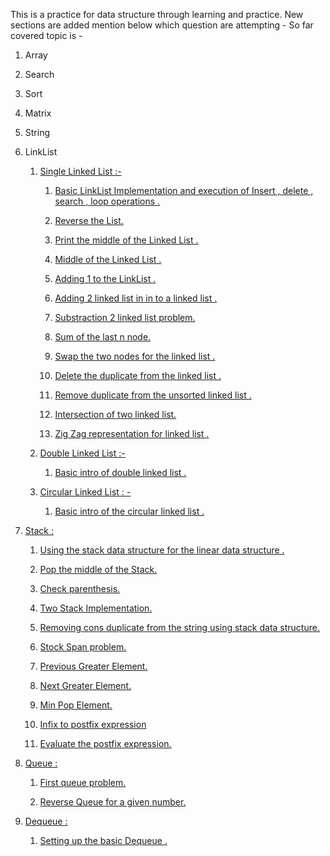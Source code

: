 This is a practice for data structure through learning and practice. 
New sections are added mention below which question are attempting - 
So far covered topic is - 

 1. Array

 2. Search

 3. Sort

 4. Matrix

 5. String

 6. LinkList
    
    
    1. [Single Linked List :-](./linklist/Single_Linked_List)


         1. [Basic LinkList Implementation and execution of Insert , delete , search , loop operations .](./linklist/Single_Linked_List/singleList1.py)
      
         2. [Reverse the List.](./linklist/Single_Linked_List/singleList1.py)

         3. [Print the middle of the Linked List .](./linklist/Single_Linked_List/singleList1.py)

         4. [Middle of the Linked List .](./linklist/Single_Linked_List/singleList1.py)
      
         5. [Adding 1 to the LinkList .](./linklist/Single_Linked_List/add1toList1.py)

         6. [Adding 2 linked list in in to a linked list .](./linklist/Single_Linked_List/add2Numberlist1.py)

         7. [Substraction 2 linked list problem.](./linklist/Single_Linked_List/sub2List1.py)

         8. [Sum of the last n node.](./linklist/Single_Linked_List/lastNsum1.py)

         9. [Swap the two nodes for the linked list .](./linklist/Single_Linked_List/pairWiseSwap1.py)

         10. [Delete the duplicate from the linked list .](./linklist/Single_Linked_List/removeDuplicate1.py) 

         11. [Remove duplicate from the unsorted linked list .](./linklist/Single_Linked_List/removeDuplicateUnsorted1.py)

         12. [Intersection of two linked list.](./linklist/Single_Linked_List/linkedListIntersection1.py)

         13. [Zig Zag representation for linked list .](./linklist/Single_Linked_List/zigZaglist1.py)

    2. [Double Linked List :-](./linklist/Double_Linked_List)

         1. [Basic intro of double linked list .](./linklist//Double_Linked_List/)

    3. [Circular Linked List : -](./linklist/circular_linked_list)
        
         1. [Basic intro of the circular linked list .](./linklist/circular_linked_list/)

 7. [Stack :](./stack)

    1. [Using the stack data structure for the linear data structure .](./stack/stack1.py)

    2. [Pop the middle of the Stack.](./stack/middleStack1.py)

    3. [Check parenthesis.](./stack/checkParenthesis1.py)

    4. [Two Stack Implementation.](./stack/twoStack1.py)

    5. [Removing cons duplicate from the string using stack data structure.](./stack/removeConDup1.py)

    6. [Stock Span problem.](./stack/stockSpan1.py)

    7. [Previous Greater Element.](./stack/previousGreaterElement1.py)

    8. [Next Greater Element.](./stack/nextGreaterElement1.py)

    9. [Min Pop Element.](./stack/minPop1.py)

    10. [Infix to postfix expression](./stack/infix_to_postfix1.py)

    11. [Evaluate the postfix expression.](./stack/evaluate_postfix1.py)

8. [Queue :](./Queue/)

    1. [First queue problem.](./Queue/queue1.py)

    2. [Reverse Queue for a given number.](./Queue/reverseQueue1.py)

9. [Dequeue :](./dequeue/)

    1. [Setting up the basic Dequeue .](./dequeue/basicDeQueue1.py)

    

    

    

    

    

    
            

      

      


      

